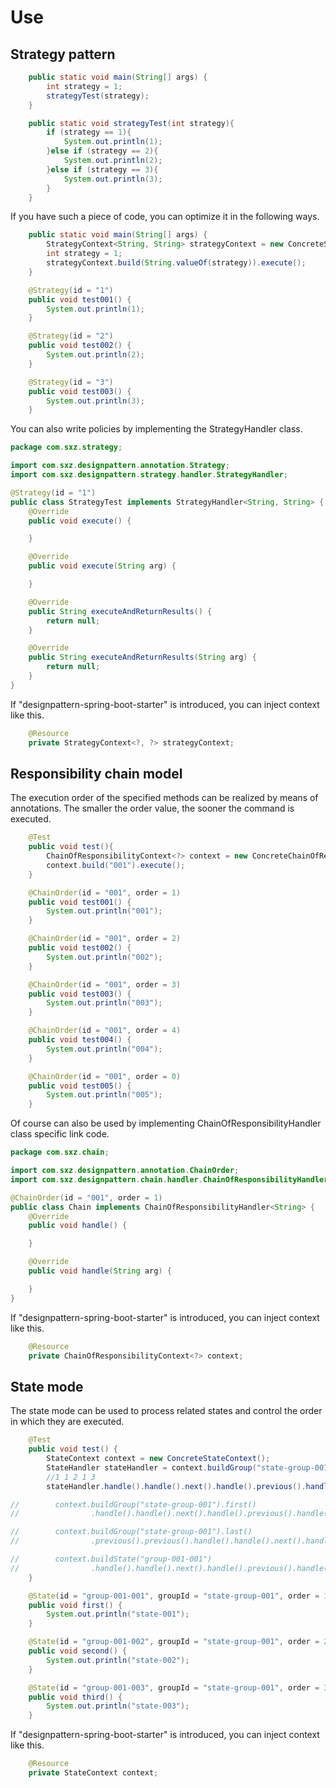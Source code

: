 # Use

## Strategy pattern

```java
    public static void main(String[] args) {
        int strategy = 1;
        strategyTest(strategy);
    }

    public static void strategyTest(int strategy){
        if (strategy == 1){
            System.out.println(1);
        }else if (strategy == 2){
            System.out.println(2);
        }else if (strategy == 3){
            System.out.println(3);
        }
    }
```

If you have such a piece of code, you can optimize it in the following ways.

```java
    public static void main(String[] args) {
        StrategyContext<String, String> strategyContext = new ConcreteStrategyContext<>();
        int strategy = 1;
        strategyContext.build(String.valueOf(strategy)).execute();
    }

    @Strategy(id = "1")
    public void test001() {
        System.out.println(1);
    }

    @Strategy(id = "2")
    public void test002() {
        System.out.println(2);
    }

    @Strategy(id = "3")
    public void test003() {
        System.out.println(3);
    }
```

You can also write policies by implementing the StrategyHandler class.

```java
package com.sxz.strategy;

import com.sxz.designpattern.annotation.Strategy;
import com.sxz.designpattern.strategy.handler.StrategyHandler;

@Strategy(id = "1")
public class StrategyTest implements StrategyHandler<String, String> {
    @Override
    public void execute() {

    }

    @Override
    public void execute(String arg) {

    }

    @Override
    public String executeAndReturnResults() {
        return null;
    }

    @Override
    public String executeAndReturnResults(String arg) {
        return null;
    }
}
```

If "designpattern-spring-boot-starter" is introduced, you can inject context like this.

```java
    @Resource
    private StrategyContext<?, ?> strategyContext;
```

## Responsibility chain model

The execution order of the specified methods can be realized by means of annotations. The smaller the order value, the sooner the command is executed.

```java
    @Test
    public void test(){
        ChainOfResponsibilityContext<?> context = new ConcreteChainOfResponsibilityContext<>();
        context.build("001").execute();
    }

    @ChainOrder(id = "001", order = 1)
    public void test001() {
        System.out.println("001");
    }

    @ChainOrder(id = "001", order = 2)
    public void test002() {
        System.out.println("002");
    }

    @ChainOrder(id = "001", order = 3)
    public void test003() {
        System.out.println("003");
    }

    @ChainOrder(id = "001", order = 4)
    public void test004() {
        System.out.println("004");
    }

    @ChainOrder(id = "001", order = 0)
    public void test005() {
        System.out.println("005");
    }
```

Of course can also be used by implementing ChainOfResponsibilityHandler class specific link code.

```java
package com.sxz.chain;

import com.sxz.designpattern.annotation.ChainOrder;
import com.sxz.designpattern.chain.handler.ChainOfResponsibilityHandler;

@ChainOrder(id = "001", order = 1)
public class Chain implements ChainOfResponsibilityHandler<String> {
    @Override
    public void handle() {

    }

    @Override
    public void handle(String arg) {

    }
}
```

If "designpattern-spring-boot-starter" is introduced, you can inject context like this.

```java
    @Resource
    private ChainOfResponsibilityContext<?> context;
```

## State mode

The state mode can be used to process related states and control the order in which they are executed.

```java
    @Test
    public void test() {
        StateContext context = new ConcreteStateContext();
        StateHandler stateHandler = context.buildGroup("state-group-001").get("group-001-001");
        //1 1 2 1 3
        stateHandler.handle().handle().next().handle().previous().handle().next().next().handle();

//        context.buildGroup("state-group-001").first()
//                .handle().handle().next().handle().previous().handle().next().next().handle();

//        context.buildGroup("state-group-001").last()
//                .previous().previous().handle().handle().next().handle().previous().handle().next().next().handle();

//        context.buildState("group-001-001")
//                .handle().handle().next().handle().previous().handle().next().next().handle();
    }

    @State(id = "group-001-001", groupId = "state-group-001", order = 1)
    public void first() {
        System.out.println("state-001");
    }

    @State(id = "group-001-002", groupId = "state-group-001", order = 2)
    public void second() {
        System.out.println("state-002");
    }

    @State(id = "group-001-003", groupId = "state-group-001", order = 3)
    public void third() {
        System.out.println("state-003");
    }
```

If "designpattern-spring-boot-starter" is introduced, you can inject context like this.

```java
    @Resource
    private StateContext context;
```


